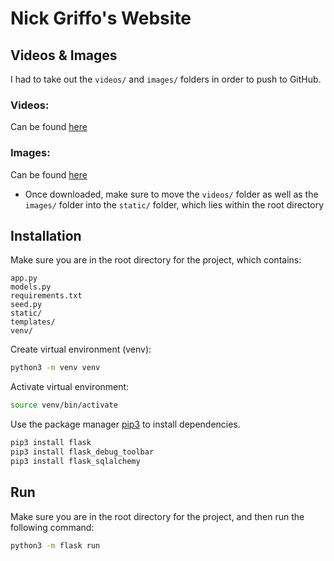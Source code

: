 # Nick Griffo's Website

## Videos & Images

I had to take out the `videos/` and `images/` folders in order to push to GitHub.

### Videos:
Can be found [here](https://drive.google.com/drive/folders/1cJS3njcyLIe5PUtFPSb-rNPFDRMbOLl1)

### Images:
Can be found [here](https://drive.google.com/drive/folders/1zqT2bEmt2N5K0xk_LFi61xnRuMssPKWU)

* Once downloaded, make sure to move the `videos/` folder as well as the `images/` folder into the `static/` folder, which lies within the root directory

## Installation

Make sure you are in the root directory for the project, which contains:

`app.py`\
`models.py`\
`requirements.txt`\
`seed.py`\
`static/`\
`templates/`\
`venv/`

Create virtual environment (venv):

```bash
python3 -m venv venv
```

Activate virtual environment:

```bash
source venv/bin/activate
```

Use the package manager [pip3](https://pip3.pypa.io/en/stable/) to install dependencies.

```bash
pip3 install flask
pip3 install flask_debug_toolbar
pip3 install flask_sqlalchemy
```

## Run

Make sure you are in the root directory for the project, and then run the following command:

```bash
python3 -m flask run
```
